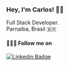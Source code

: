 ### Hey, I'm Carlos! 👋🏾
Full Stack Developer. <br>
Parnaiba, Brasil 🇧🇷

#### 🚶🏾‍♂️ Follow me on 
[![Linkedin Badge](https://img.shields.io/badge/-LinkedIn-blue?style=flat-square&logo=Linkedin&logoColor=white&link=https://www.linkedin.com/in/carlos-eduardo-alves-viana/)](https://www.linkedin.com/in/carlos-eduardo-alves-viana/)

